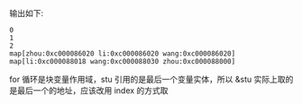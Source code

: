 输出如下:
```
0
1
2
map[zhou:0xc000086020 li:0xc000086020 wang:0xc000086020]
map[li:0xc000088018 wang:0xc000088030 zhou:0xc000088000]
```

for 循环是块变量作用域，stu 引用的是最后一个变量实体，所以 &stu 实际上取的是最后一个的地址，应该改用 index 的方式取